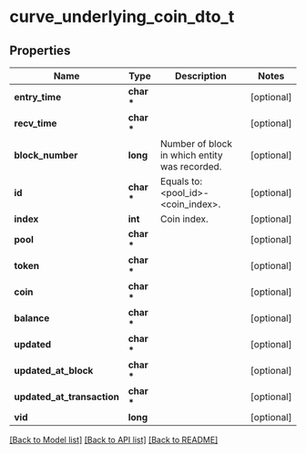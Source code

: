 # curve_underlying_coin_dto_t

## Properties
Name | Type | Description | Notes
------------ | ------------- | ------------- | -------------
**entry_time** | **char \*** |  | [optional] 
**recv_time** | **char \*** |  | [optional] 
**block_number** | **long** | Number of block in which entity was recorded. | [optional] 
**id** | **char \*** | Equals to: &lt;pool_id&gt;-&lt;coin_index&gt;. | [optional] 
**index** | **int** | Coin index. | [optional] 
**pool** | **char \*** |  | [optional] 
**token** | **char \*** |  | [optional] 
**coin** | **char \*** |  | [optional] 
**balance** | **char \*** |  | [optional] 
**updated** | **char \*** |  | [optional] 
**updated_at_block** | **char \*** |  | [optional] 
**updated_at_transaction** | **char \*** |  | [optional] 
**vid** | **long** |  | [optional] 

[[Back to Model list]](../README.md#documentation-for-models) [[Back to API list]](../README.md#documentation-for-api-endpoints) [[Back to README]](../README.md)


